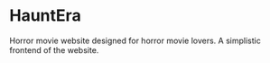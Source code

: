 # HauntEra
Horror movie website designed for horror movie lovers. A simplistic frontend of the website.

